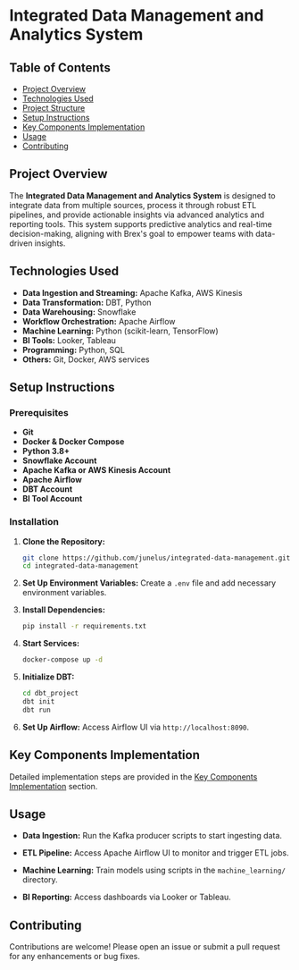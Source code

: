 # Integrated Data Management and Analytics System

## Table of Contents
- [Project Overview](#project-overview)
- [Technologies Used](#technologies-used)
- [Project Structure](#project-structure)
- [Setup Instructions](#setup-instructions)
- [Key Components Implementation](#key-components-implementation)
- [Usage](#usage)
- [Contributing](#contributing)

## Project Overview

The **Integrated Data Management and Analytics System** is designed to integrate data from multiple sources, process it through robust ETL pipelines, and provide actionable insights via advanced analytics and reporting tools. This system supports predictive analytics and real-time decision-making, aligning with Brex's goal to empower teams with data-driven insights.

## Technologies Used

- **Data Ingestion and Streaming:** Apache Kafka, AWS Kinesis
- **Data Transformation:** DBT, Python
- **Data Warehousing:** Snowflake
- **Workflow Orchestration:** Apache Airflow
- **Machine Learning:** Python (scikit-learn, TensorFlow)
- **BI Tools:** Looker, Tableau
- **Programming:** Python, SQL
- **Others:** Git, Docker, AWS services

## Setup Instructions

### Prerequisites

- **Git**
- **Docker & Docker Compose**
- **Python 3.8+**
- **Snowflake Account**
- **Apache Kafka or AWS Kinesis Account**
- **Apache Airflow**
- **DBT Account**
- **BI Tool Account**

### Installation

1. **Clone the Repository:**
    ```bash
    git clone https://github.com/junelus/integrated-data-management.git
    cd integrated-data-management
    ```

2. **Set Up Environment Variables:**
    Create a `.env` file and add necessary environment variables.

3. **Install Dependencies:**
    ```bash
    pip install -r requirements.txt
    ```

4. **Start Services:**
    ```bash
    docker-compose up -d
    ```

5. **Initialize DBT:**
    ```bash
    cd dbt_project
    dbt init
    dbt run
    ```

6. **Set Up Airflow:**
    Access Airflow UI via `http://localhost:8090`.

## Key Components Implementation

Detailed implementation steps are provided in the [Key Components Implementation](#key-components-implementation) section.

## Usage

- **Data Ingestion:**
    Run the Kafka producer scripts to start ingesting data.
  
- **ETL Pipeline:**
    Access Apache Airflow UI to monitor and trigger ETL jobs.

- **Machine Learning:**
    Train models using scripts in the `machine_learning/` directory.

- **BI Reporting:**
    Access dashboards via Looker or Tableau.

## Contributing

Contributions are welcome! Please open an issue or submit a pull request for any enhancements or bug fixes.
